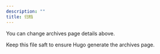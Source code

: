 ```yaml
---
description: ""
title: 归档
---
```


You can change archives page details above.

Keep this file saft to ensure Hugo generate the archives page.
